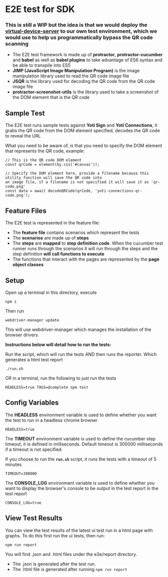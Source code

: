 # E2E test for SDK

### This is still a WIP but the idea is that we would deploy the [virtual-device-server](https://github.com/lampkicking/virtual-device-server) to our own test environment, which we would use to help us programmatically bypass the QR code scanning

- The E2E test framework is made up of **protractor**, **protractor-cucumber** and **babel** as well as **babel plugins**
to take advantage of ES6 syntax and be able to transpile into ES5
- **JIMP (JavaScript Image Manipulation Program)** is the image manipulation library used to read the QR code image file
- **JSQR** is the library used for decoding the QR code from the QR code image file
- **protractor-screenshot-utils** is the library used to take a screenshot of the DOM element that is the QR code


## Sample Test
The E2E test runs sample tests against **Yoti Sign** and **Yoti Connections**, it grabs the QR code
from the DOM element specified, decodes the QR code to reveal the URL

What you need to be aware of, is that you need to specify the DOM element that represents the QR code, example:
```
// This is the QR code DOM element
const qrCode = element(by.css('#canvas'));

// Specify the DOM element here, provide a filename because this utility function will save the QR code into
an image file, if a filename is not specified it will save it as 'qr-code.png'
const data = await decodeQRCode(qrCode, 'yoti-connections-qr-code.png');
```


## Feature Files
The E2E test is represented in the feature file:
- The **feature file** contains scenarios which represent the tests
- The **scenarios** are made up of **steps**
- The **steps** are **mapped** to **step definition code**. When the cucumber test runner runs through
the scenarios it will run through the steps and the step definition **will call functions to execute**
- The functions that interact with the pages are represented by the **page object classes**


## Setup

Open up a terminal in this directory, execute
```
npm i
```
Then run
```
webdriver-manager update
```
This will use webdriver-manager which manages the installation of the browser drivers.

**Instructions below will detail how to run the tests:**

Run the script, which will run the tests AND then runs the reporter. Which generates a html test report
```
./run.sh
```

OR in a terminal, run the following to just run the tests
```
HEADLESS=true TAGS=@complete npm test
```

## Config Variables

The **HEADLESS** environment variable is used to define whether you want the test to run in a headless chrome browser
```
HEADLESS=true
```

The **TIMEOUT** environment variable is used to define the cucumber step timeout, it is defined in milliseconds.
Default timeout is 300000 milliseconds if a timeout is not specified.

If you choose to run the **`run.sh`** script, it runs the tests with a timeout of 5 minutes
```
TIMEOUT=300000
```

The **CONSOLE_LOG** environment variable is used to define whether you want to display the browser's console to be output in the test report in the test report
```
CONSOLE_LOG=true
```

## View Test Results
You can view the test results of the latest ui test run in a html page with graphs.
To do this first run the ui tests, then run:
```
npm run report
```

You will find .json and .html files under the e2e/report directory.
- The .json is generated after the test run.
- The .html file is generated after running ```npm run report```
